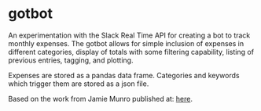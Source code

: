 # gotbot

An experimentation with the Slack Real Time API for creating a bot to track monthly expenses. The gotbot allows for simple inclusion of expenses in different categories, display of totals with some filtering capability, listing of previous entries, tagging, and plotting. 

Expenses are stored as a pandas data frame. Categories and keywords which trigger them are stored as a json file.

Based on the work from Jamie Munro published at: <a href = https://code.tutsplus.com/articles/building-a-slack-bot-using-python--cms-29668>here</a>.
